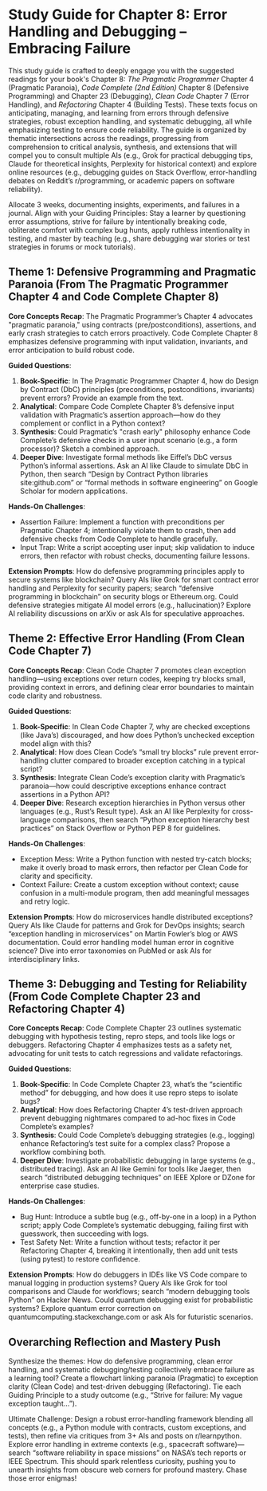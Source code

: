 # Study Guide for Chapter 8: Error Handling and Debugging – Embracing Failure

This study guide is crafted to deeply engage you with the suggested readings for your book's Chapter 8: *The Pragmatic Programmer* Chapter 4 (Pragmatic Paranoia), *Code Complete (2nd Edition)* Chapter 8 (Defensive Programming) and Chapter 23 (Debugging), *Clean Code* Chapter 7 (Error Handling), and *Refactoring* Chapter 4 (Building Tests). These texts focus on anticipating, managing, and learning from errors through defensive strategies, robust exception handling, and systematic debugging, all while emphasizing testing to ensure code reliability. The guide is organized by thematic intersections across the readings, progressing from comprehension to critical analysis, synthesis, and extensions that will compel you to consult multiple AIs (e.g., Grok for practical debugging tips, Claude for theoretical insights, Perplexity for historical context) and explore online resources (e.g., debugging guides on Stack Overflow, error-handling debates on Reddit’s r/programming, or academic papers on software reliability). 

Allocate 3 weeks, documenting insights, experiments, and failures in a journal. Align with your Guiding Principles: Stay a learner by questioning error assumptions, strive for failure by intentionally breaking code, obliterate comfort with complex bug hunts, apply ruthless intentionality in testing, and master by teaching (e.g., share debugging war stories or test strategies in forums or mock tutorials).

## Theme 1: Defensive Programming and Pragmatic Paranoia (From The Pragmatic Programmer Chapter 4 and Code Complete Chapter 8)

**Core Concepts Recap**: The Pragmatic Programmer’s Chapter 4 advocates "pragmatic paranoia," using contracts (pre/postconditions), assertions, and early crash strategies to catch errors proactively. Code Complete Chapter 8 emphasizes defensive programming with input validation, invariants, and error anticipation to build robust code.

**Guided Questions**:
1. **Book-Specific**: In The Pragmatic Programmer Chapter 4, how do Design by Contract (DbC) principles (preconditions, postconditions, invariants) prevent errors? Provide an example from the text.
2. **Analytical**: Compare Code Complete Chapter 8’s defensive input validation with Pragmatic’s assertion approach—how do they complement or conflict in a Python context?
3. **Synthesis**: Could Pragmatic’s "crash early" philosophy enhance Code Complete’s defensive checks in a user input scenario (e.g., a form processor)? Sketch a combined approach.
4. **Deeper Dive**: Investigate formal methods like Eiffel’s DbC versus Python’s informal assertions. Ask an AI like Claude to simulate DbC in Python, then search “Design by Contract Python libraries site:github.com” or “formal methods in software engineering” on Google Scholar for modern applications.

**Hands-On Challenges**:
- Assertion Failure: Implement a function with preconditions per Pragmatic Chapter 4; intentionally violate them to crash, then add defensive checks from Code Complete to handle gracefully.
- Input Trap: Write a script accepting user input; skip validation to induce errors, then refactor with robust checks, documenting failure lessons.

**Extension Prompts**: How do defensive programming principles apply to secure systems like blockchain? Query AIs like Grok for smart contract error handling and Perplexity for security papers; search “defensive programming in blockchain” on security blogs or Ethereum.org. Could defensive strategies mitigate AI model errors (e.g., hallucination)? Explore AI reliability discussions on arXiv or ask AIs for speculative approaches.

## Theme 2: Effective Error Handling (From Clean Code Chapter 7)

**Core Concepts Recap**: Clean Code Chapter 7 promotes clean exception handling—using exceptions over return codes, keeping try blocks small, providing context in errors, and defining clear error boundaries to maintain code clarity and robustness.

**Guided Questions**:
1. **Book-Specific**: In Clean Code Chapter 7, why are checked exceptions (like Java’s) discouraged, and how does Python’s unchecked exception model align with this?
2. **Analytical**: How does Clean Code’s “small try blocks” rule prevent error-handling clutter compared to broader exception catching in a typical script?
3. **Synthesis**: Integrate Clean Code’s exception clarity with Pragmatic’s paranoia—how could descriptive exceptions enhance contract assertions in a Python API?
4. **Deeper Dive**: Research exception hierarchies in Python versus other languages (e.g., Rust’s Result type). Ask an AI like Perplexity for cross-language comparisons, then search “Python exception hierarchy best practices” on Stack Overflow or Python PEP 8 for guidelines.

**Hands-On Challenges**:
- Exception Mess: Write a Python function with nested try-catch blocks; make it overly broad to mask errors, then refactor per Clean Code for clarity and specificity.
- Context Failure: Create a custom exception without context; cause confusion in a multi-module program, then add meaningful messages and retry logic.

**Extension Prompts**: How do microservices handle distributed exceptions? Query AIs like Claude for patterns and Grok for DevOps insights; search “exception handling in microservices” on Martin Fowler’s blog or AWS documentation. Could error handling model human error in cognitive science? Dive into error taxonomies on PubMed or ask AIs for interdisciplinary links.

## Theme 3: Debugging and Testing for Reliability (From Code Complete Chapter 23 and Refactoring Chapter 4)

**Core Concepts Recap**: Code Complete Chapter 23 outlines systematic debugging with hypothesis testing, repro steps, and tools like logs or debuggers. Refactoring Chapter 4 emphasizes tests as a safety net, advocating for unit tests to catch regressions and validate refactorings.

**Guided Questions**:
1. **Book-Specific**: In Code Complete Chapter 23, what’s the “scientific method” for debugging, and how does it use repro steps to isolate bugs?
2. **Analytical**: How does Refactoring Chapter 4’s test-driven approach prevent debugging nightmares compared to ad-hoc fixes in Code Complete’s examples?
3. **Synthesis**: Could Code Complete’s debugging strategies (e.g., logging) enhance Refactoring’s test suite for a complex class? Propose a workflow combining both.
4. **Deeper Dive**: Investigate probabilistic debugging in large systems (e.g., distributed tracing). Ask an AI like Gemini for tools like Jaeger, then search “distributed debugging techniques” on IEEE Xplore or DZone for enterprise case studies.

**Hands-On Challenges**:
- Bug Hunt: Introduce a subtle bug (e.g., off-by-one in a loop) in a Python script; apply Code Complete’s systematic debugging, failing first with guesswork, then succeeding with logs.
- Test Safety Net: Write a function without tests; refactor it per Refactoring Chapter 4, breaking it intentionally, then add unit tests (using pytest) to restore confidence.

**Extension Prompts**: How do debuggers in IDEs like VS Code compare to manual logging in production systems? Query AIs like Grok for tool comparisons and Claude for workflows; search “modern debugging tools Python” on Hacker News. Could quantum debugging exist for probabilistic systems? Explore quantum error correction on quantumcomputing.stackexchange.com or ask AIs for futuristic scenarios.

## Overarching Reflection and Mastery Push

Synthesize the themes: How do defensive programming, clean error handling, and systematic debugging/testing collectively embrace failure as a learning tool? Create a flowchart linking paranoia (Pragmatic) to exception clarity (Clean Code) and test-driven debugging (Refactoring). Tie each Guiding Principle to a study outcome (e.g., “Strive for failure: My vague exception taught…”).

Ultimate Challenge: Design a robust error-handling framework blending all concepts (e.g., a Python module with contracts, custom exceptions, and tests), then refine via critiques from 3+ AIs and posts on r/learnpython. Explore error handling in extreme contexts (e.g., spacecraft software)—search “software reliability in space missions” on NASA’s tech reports or IEEE Spectrum. This should spark relentless curiosity, pushing you to unearth insights from obscure web corners for profound mastery. Chase those error enigmas!